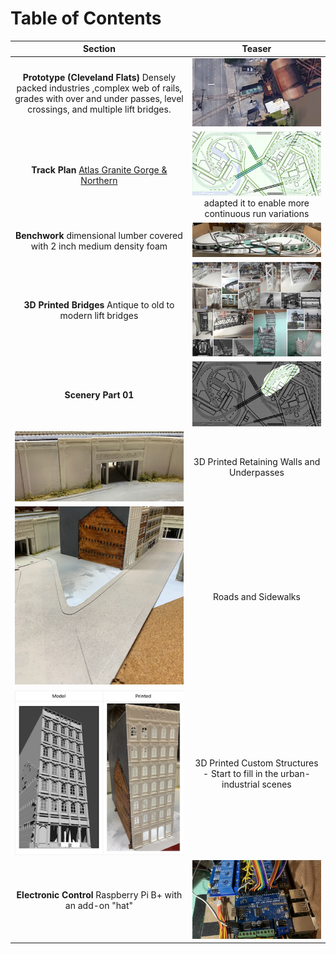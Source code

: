 # Table of Contents

Section         |  Teaser         
:-------------------------:|:---------------------------:
**Prototype (Cleveland Flats)** Densely packed industries ,complex web of rails, grades with over and under passes, level crossings, and multiple lift bridges.  |  ![Turnout at Lift Bridge](toc/tocTurnoutAtLiftBridge.png)
**Track Plan** [Atlas Granite Gorge & Northern](https://www.modeltrainforum.com/picture.php?albumid=241&pictureid=2492) | ![Plan](toc/tocRev8s.png) adapted it to enable more continuous run variations
**Benchwork** dimensional lumber covered with 2 inch medium density foam | ![Benchwork](toc/tocIMG_0104.png)
**3D Printed Bridges** Antique to old to modern lift bridges | ![Models and Prototype Inspirations](toc/tocCustom3DPrintedModels.png)
**Scenery Part 01** | ![](toc/tocArea00.png) 
 ![Setting](toc/tocRetainingWall_p.png) | 3D Printed Retaining Walls and Underpasses
![](toc/tocBuildingBlockDownStreet.png) | Roads and Sidewalks
![](toc/tocHydeBuilding.png) | 3D Printed Custom Structures - Start to fill in the urban-industrial scenes
**Electronic Control** Raspberry Pi B+ with an add-on "hat" | ![Electronic Control](toc/tocIMG_0129s.png)

